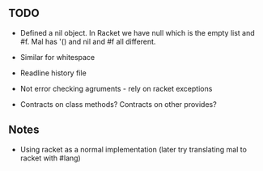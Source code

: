 ## TODO


* Defined a nil object. In Racket we have null which is the empty list and #f. Mal has '() and nil and #f all different.
* Similar for whitespace

* Readline history file
* Not error checking agruments - rely on racket exceptions
* Contracts on class methods? Contracts on other provides?

## Notes

* Using racket as a normal implementation (later try translating mal to racket with #lang)
